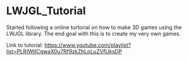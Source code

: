 # LWJGL_Tutorial
Started following a online turtorial on how to make 3D games using the LWJGL library. The end goal with this is to create my very own games.


Link to tutorial:
https://www.youtube.com/playlist?list=PLRIWtICgwaX0u7Rf9zkZhLoLuZVfUksDP
